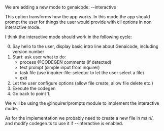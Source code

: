 We are adding a new mode to genaicode: --interactive

This option transforms how the app works. In this mode the app should prompt the user for things the user would provide with cli options in non interactive mode.

I think the interactive mode should work in the following cycle:

0. Say hello to the user, display basic intro line about Genaicode, including version number
1. Start: ask user what to do:
   - process @CODEGEN comments (if detected)
   - text prompt (simple input from inquirer)
   - task file (use inquirer-file-selector to let the user select a file)
   - exit
2. Let the user configure options (allow file create, allow file delete etc.)
3. Execute the codegen
4. Go back to point 1.

We will be using the @inquirer/prompts module to implement the interactive mode.

As for the implementation we probably need to create a new file in main/, and modify codegen.ts to use it if --interactive is enabled.
